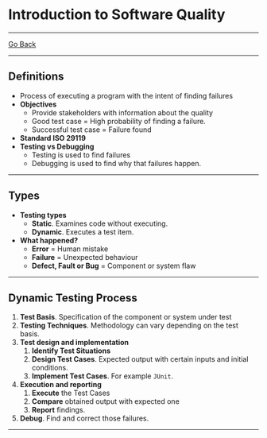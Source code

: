 # Introduction to Software Quality
---
[Go Back](../README.md)

---
## Definitions
- Process of executing a program with the intent of finding failures
- **Objectives**
	- Provide stakeholders with information about the quality
	- Good test case = High probability of finding a failure.
	- Successful test case = Failure found
- **Standard ISO 29119**
- **Testing vs Debugging**
	- Testing is used to find failures
	- Debugging is used to find why that failures happen.
---
## Types
- **Testing types**
	- **Static**. Examines code without executing.
	- **Dynamic**. Executes a test item.
- **What happened?**
	- **Error** = Human mistake
	- **Failure** = Unexpected behaviour
	- **Defect, Fault or Bug** = Component or system flaw
---
## Dynamic Testing Process
1. **Test Basis**. Specification of the component or system under test
2. **Testing Techniques**. Methodology can vary depending on the test basis.
3. **Test design and implementation**
	1. **Identify Test Situations**
	2. **Design Test Cases**. Expected output with certain inputs and initial conditions.
	3. **Implement Test Cases**. For example `JUnit`.
4. **Execution and reporting**
	1. **Execute** the Test Cases
	2. **Compare** obtained output with expected one
	3. **Report** findings.
5. **Debug**. Find and correct those failures.
---